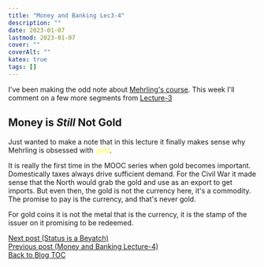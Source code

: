```yaml
---
title: "Money and Banking Lec3-4"
description: ""
date: 2023-01-07
lastmod: 2023-01-07
cover: ""
coverAlt: ""
katex: true
tags: []
---
```


I've been making the odd note about [Mehrling's course](https://www.ineteconomics.org/education/courses/the-economics-of-money-banking). This week I'll comment on a 
few more segments from
[Lecture-3](https://www.youtube.com/watch?v=AGkH0w9hpSQ&list=PLmtuEaMvhDZZyyAkEniNUMTTnlJj6qiKW&index=4) 


## Money is *Still* Not Gold

Just wanted to make a note that in this lecture it finally makes sense why 
Mehrling is obsessed with <span style="color: #ffff66;">gold</span>.

It is really the first time in the MOOC series  when gold becomes important. 
Domestically taxes always drive sufficient demand. For the Civil War it made 
sense that the North would grab the gold and use as an export to get imports. But 
even then, the gold is not the currency here, it's a commodity. The promise to 
pay is the currency, and that's never gold.
 
For gold coins it is not the metal that is the currency, it is the stamp of 
the issuer on it promising to be redeemed.


 
[Next post (Status is a Beyatch)](../14_status_bitches)  
[Previous post (Money and Banking Lecture-4)](../13_mab_4_4_gold)  
[Back to Blog TOC](../)
